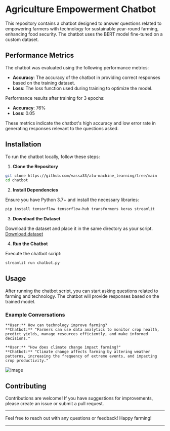 # Agriculture Empowerment Chatbot

This repository contains a chatbot designed to answer questions related to empowering farmers with technology for sustainable year-round farming, enhancing food security. The chatbot uses the BERT model fine-tuned on a custom dataset.

## Performance Metrics

The chatbot was evaluated using the following performance metrics:

- **Accuracy**: The accuracy of the chatbot in providing correct responses based on the training dataset.
- **Loss**: The loss function used during training to optimize the model.

Performance results after training for 3 epochs:

- **Accuracy**: 76%
- **Loss**: 0.05

These metrics indicate the chatbot's high accuracy and low error rate in generating responses relevant to the questions asked.

## Installation

To run the chatbot locally, follow these steps:

1. **Clone the Repository**

```bash
git clone https://github.com/vassa33/alu-machine_learning/tree/main
cd chatbot
```

2. **Install Dependencies**

Ensure you have Python 3.7+ and install the necessary libraries:

```bash
pip install tensorflow tensorflow-hub transformers keras streamlit
```

3. **Download the Dataset**

Download the dataset and place it in the same directory as your script. [Download dataset](dataset.json)

4. **Run the Chatbot**

Execute the chatbot script:

```bash
streamlit run chatbot.py
```

## Usage

After running the chatbot script, you can start asking questions related to farming and technology. The chatbot will provide responses based on the trained model.

### Example Conversations
```
**User:** How can technology improve farming?
**Chatbot:** "Farmers can use data analytics to monitor crop health, predict yields, manage resources efficiently, and make informed decisions."
```
```
**User:** "How does climate change impact farming?"
**Chatbot:** "Climate change affects farming by altering weather patterns, increasing the frequency of extreme events, and impacting crop productivity."
```

![image](https://github.com/user-attachments/assets/56ce0fed-3ffb-49bf-b15b-66af6e32d14c)


## Contributing

Contributions are welcome! If you have suggestions for improvements, please create an issue or submit a pull request.


---

Feel free to reach out with any questions or feedback! Happy farming!

---
